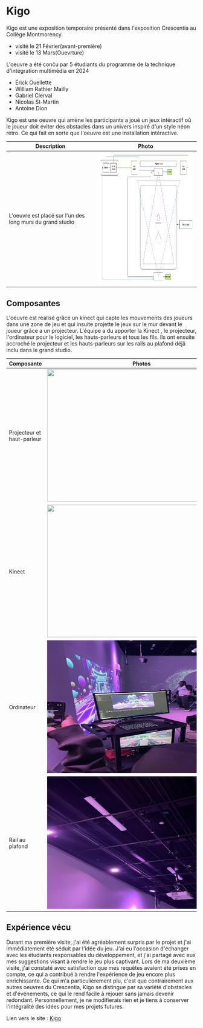 # Kigo

Kigo est une exposition temporaire présenté dans l'exposition Crescentia au Collège Montmorency.
- visité le 21 Février(avant-première)
- visité le 13 Mars(Ouevrture)

L'oeuvre a été conĉu par 5 étudiants du programme de la technique d'intégration multimédia en 2024
- Érick Ouellette
- William Rathier Mailly
- Gabriel Clerval
- Nicolas St-Martin
- Antoine Dion

Kigo est une oeuvre qui amène les participants a joué un jeux intéractif oû le joueur doit éviter des obstacles dans un univers inspiré d'un style néon rétro. Ce qui fait en sorte que l'oeuvre est une installation intéractive. 

| Description         |Photo |
| ------------- | ------------- |
| L'oeuvre est placé sur l'un des long murs du grand studio | <img  width="500" height="350" src="../media/plan_kigo.png"> |

## Composantes
L'oeuvre est réalisé grâce un kinect qui capte les mouvements des joueurs dans une zone de jeu et qui insuite projette le jeux sur le mur devant le joueur grâce a un projecteur.  L'équipe a du apporter la Kinect , le projecteur, l'ordinateur pour le logiciel, les hauts-parleurs et tous les fils. Ils ont ensuite accroché le projecteur et les hauts-parleurs sur les rails au plafond déjâ inclu dans le grand studio.

| Composante         |Photos |
| ------------- | ------------- |
| Projecteur et haut-parleur | <img  width="500" height="350" src="../media/haut_projecteur.jpg"> |
| Kinect  |<img  width="500" height="350" src="../media/kinect.jpg"> |
| Ordinateur  | <img  width="500" height="350" src="../media/ordinateur_kigo.jpg"> |
| Rail au plafond | <img  width="500" height="350" src="../media/rail_kigo.jpg"> |

## Expérience vécu

Durant ma première visite, j'ai été agréablement surpris par le projet et j'ai immédiatement été séduit par l'idée du jeu. J'ai eu l'occasion d'échanger avec les étudiants responsables du développement, et j'ai partagé avec eux mes suggestions visant à rendre le jeu plus captivant. Lors de ma deuxième visite, j'ai constaté avec satisfaction que mes requêtes avaient été prises en compte, ce qui a contribué à rendre l'expérience de jeu encore plus enrichissante. Ce qui m'a particulièrement plu, c'est que contrairement aux autres oeuvres du Crescentia, Kigo se distingue par sa variété d'obstacles et d'événements, ce qui le rend facile à rejouer sans jamais devenir redondant. Personnellement, je ne modifierais rien et je tiens à conserver l'intégralité des idées pour mes projets futures.

 Lien vers le site : [Kigo](https://tim-montmorency.com/2024/projets/Kigo/docs/web/index.html)





